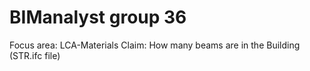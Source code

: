 # BIManalyst group 36
Focus area: LCA-Materials
Claim: How many beams are in the Building (STR.ifc file)
